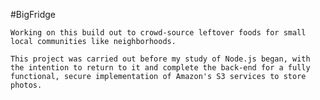 #BigFridge
	
	Working on this build out to crowd-source leftover foods for small local communities like neighborhoods.

	This project was carried out before my study of Node.js began, with the intention to return to it and complete the back-end for a fully functional, secure implementation of Amazon's S3 services to store photos.
